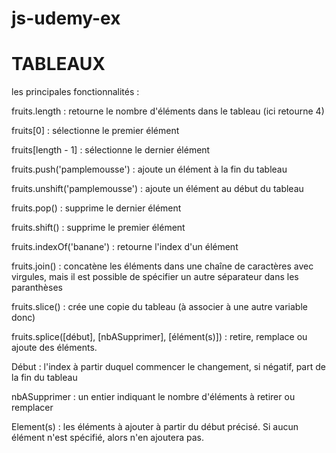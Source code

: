 # js-udemy-ex

# TABLEAUX

les principales fonctionnalités :

fruits.length : retourne le nombre d'éléments dans le tableau (ici retourne 4)

fruits[0] : sélectionne le premier élément

fruits[length - 1] : sélectionne le dernier élément

fruits.push('pamplemousse') : ajoute un élément à la fin du tableau

fruits.unshift('pamplemousse') : ajoute un élément au début du tableau

fruits.pop() : supprime le dernier élément

fruits.shift() : supprime le premier élément

fruits.indexOf('banane') : retourne l'index d'un élément

fruits.join() : concatène les éléments dans une chaîne de caractères avec virgules, mais il est possible de spécifier un autre séparateur dans les paranthèses

fruits.slice() : crée une copie du tableau (à associer à une autre variable donc)

fruits.splice([début], [nbASupprimer], [élément(s)]) : retire, remplace ou ajoute des éléments.

Début : l'index à partir duquel commencer le changement, si négatif, part de la fin du tableau

nbASupprimer : un entier indiquant le nombre d'éléments à retirer ou remplacer

Element(s) : les éléments à ajouter à partir du début précisé. Si aucun élément n'est spécifié, alors n'en ajoutera pas.
